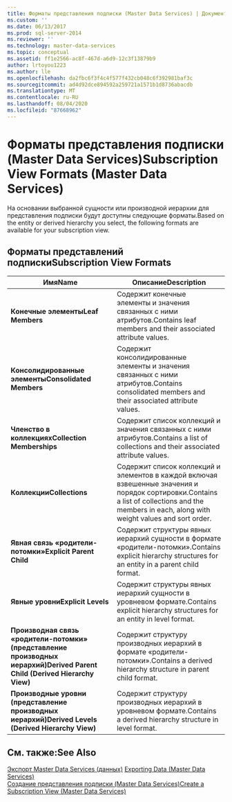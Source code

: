 ```yaml
---
title: Форматы представления подписки (Master Data Services) | Документы Майкрософт
ms.custom: ''
ms.date: 06/13/2017
ms.prod: sql-server-2014
ms.reviewer: ''
ms.technology: master-data-services
ms.topic: conceptual
ms.assetid: ff1e2566-ac8f-467d-a6d9-12c3f13879b9
author: lrtoyou1223
ms.author: lle
ms.openlocfilehash: da2fbc6f3f4c4f577f432cb048c6f392981baf3c
ms.sourcegitcommit: ad4d92dce894592a259721a1571b1d8736abacdb
ms.translationtype: MT
ms.contentlocale: ru-RU
ms.lasthandoff: 08/04/2020
ms.locfileid: "87668962"
---
```

# <a name="subscription-view-formats-master-data-services"></a><span data-ttu-id="920f9-102">Форматы представления подписки (Master Data Services)</span><span class="sxs-lookup"><span data-stu-id="920f9-102">Subscription View Formats (Master Data Services)</span></span>
  <span data-ttu-id="920f9-103">На основании выбранной сущности или производной иерархии для представления подписки будут доступны следующие форматы.</span><span class="sxs-lookup"><span data-stu-id="920f9-103">Based on the entity or derived hierarchy you select, the following formats are available for your subscription view.</span></span>  
  
## <a name="subscription-view-formats"></a><span data-ttu-id="920f9-104">Форматы представлений подписки</span><span class="sxs-lookup"><span data-stu-id="920f9-104">Subscription View Formats</span></span>  
  
|<span data-ttu-id="920f9-105">Имя</span><span class="sxs-lookup"><span data-stu-id="920f9-105">Name</span></span>|<span data-ttu-id="920f9-106">Описание</span><span class="sxs-lookup"><span data-stu-id="920f9-106">Description</span></span>|  
|----------|-----------------|  
|<span data-ttu-id="920f9-107">**Конечные элементы**</span><span class="sxs-lookup"><span data-stu-id="920f9-107">**Leaf Members**</span></span>|<span data-ttu-id="920f9-108">Содержит конечные элементы и значения связанных с ними атрибутов.</span><span class="sxs-lookup"><span data-stu-id="920f9-108">Contains leaf members and their associated attribute values.</span></span>|  
|<span data-ttu-id="920f9-109">**Консолидированные элементы**</span><span class="sxs-lookup"><span data-stu-id="920f9-109">**Consolidated Members**</span></span>|<span data-ttu-id="920f9-110">Содержит консолидированные элементы и значения связанных с ними атрибутов.</span><span class="sxs-lookup"><span data-stu-id="920f9-110">Contains consolidated members and their associated attribute values.</span></span>|  
|<span data-ttu-id="920f9-111">**Членство в коллекциях**</span><span class="sxs-lookup"><span data-stu-id="920f9-111">**Collection Memberships**</span></span>|<span data-ttu-id="920f9-112">Содержит список коллекций и значения связанных с ними атрибутов.</span><span class="sxs-lookup"><span data-stu-id="920f9-112">Contains a list of collections and their associated attribute values.</span></span>|  
|<span data-ttu-id="920f9-113">**Коллекции**</span><span class="sxs-lookup"><span data-stu-id="920f9-113">**Collections**</span></span>|<span data-ttu-id="920f9-114">Содержит список коллекций и элементов в каждой включая взвешенные значения и порядок сортировки.</span><span class="sxs-lookup"><span data-stu-id="920f9-114">Contains a list of collections and the members in each, along with weight values and sort order.</span></span>|  
|<span data-ttu-id="920f9-115">**Явная связь «родители-потомки»**</span><span class="sxs-lookup"><span data-stu-id="920f9-115">**Explicit Parent Child**</span></span>|<span data-ttu-id="920f9-116">Содержит структуры явных иерархий сущности в формате «родители-потомки».</span><span class="sxs-lookup"><span data-stu-id="920f9-116">Contains explicit hierarchy structures for an entity in a parent child format.</span></span>|  
|<span data-ttu-id="920f9-117">**Явные уровни**</span><span class="sxs-lookup"><span data-stu-id="920f9-117">**Explicit Levels**</span></span>|<span data-ttu-id="920f9-118">Содержит структуры явных иерархий сущности в уровневом формате.</span><span class="sxs-lookup"><span data-stu-id="920f9-118">Contains explicit hierarchy structures for an entity in level format.</span></span>|  
|<span data-ttu-id="920f9-119">**Производная связь «родители-потомки» (представление производных иерархий)**</span><span class="sxs-lookup"><span data-stu-id="920f9-119">**Derived Parent Child (Derived Hierarchy View)**</span></span>|<span data-ttu-id="920f9-120">Содержит структуру производных иерархий в формате «родители-потомки».</span><span class="sxs-lookup"><span data-stu-id="920f9-120">Contains a derived hierarchy structure in parent child format.</span></span>|  
|<span data-ttu-id="920f9-121">**Производные уровни (представление производных иерархий)**</span><span class="sxs-lookup"><span data-stu-id="920f9-121">**Derived Levels (Derived Hierarchy View)**</span></span>|<span data-ttu-id="920f9-122">Содержит структуру производных иерархий в уровневом формате.</span><span class="sxs-lookup"><span data-stu-id="920f9-122">Contains a derived hierarchy structure in level format.</span></span>|  
  
## <a name="see-also"></a><span data-ttu-id="920f9-123">См. также:</span><span class="sxs-lookup"><span data-stu-id="920f9-123">See Also</span></span>  
 <span data-ttu-id="920f9-124">[Экспорт Master Data Services &#40;данных&#41;](overview-exporting-data-master-data-services.md) </span><span class="sxs-lookup"><span data-stu-id="920f9-124">[Exporting Data &#40;Master Data Services&#41;](overview-exporting-data-master-data-services.md) </span></span>  
 [<span data-ttu-id="920f9-125">Создание представления подписки &#40;Master Data Services&#41;</span><span class="sxs-lookup"><span data-stu-id="920f9-125">Create a Subscription View &#40;Master Data Services&#41;</span></span>](create-a-subscription-view-to-export-data-master-data-services.md)  
  
  
